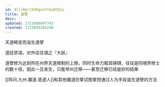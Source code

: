 ```yaml
---
id: 4llc0prj556gno7sha032zs
title: 道孽
desc: ''
updated: 1723980907742
created: 1723899394290
---
```


天道畸变而滋生道孽

道廷禁语，对外往往谓之『大妖』

道孽修为达到所在州界天道限制的上限，同时生命力极其磅礴，往往是同境界修士的数十倍，因此一旦发生，只能举州迁移——甚至迁移已经是好的结果

[[阵问.九州.魔道.诡道人]]和其他魔道巨擘试图掌控通过人为手段滋生道孽的方法
